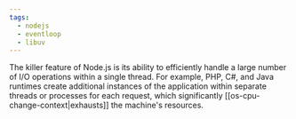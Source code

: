 ```yaml
---
tags:
  - nodejs
  - eventloop
  - libuv
---
```

The killer feature of Node.js is its ability to efficiently handle a large number of I/O operations within a single thread. For example, PHP, C#, and Java runtimes create additional instances of the application within separate threads or processes for each request, which significantly [[os-cpu-change-context|exhausts]] the machine's resources.